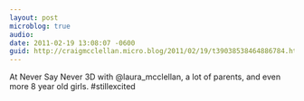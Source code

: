 ```yaml
---
layout: post
microblog: true
audio: 
date: 2011-02-19 13:08:07 -0600
guid: http://craigmcclellan.micro.blog/2011/02/19/t39038538464886784.html
---
```

At Never Say Never 3D with @laura_mcclellan, a lot of parents, and even more 8 year old girls. #stillexcited
